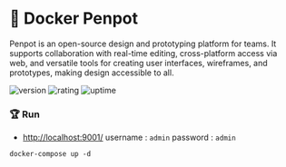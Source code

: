 # 🎉 Docker Penpot

Penpot is an open-source design and prototyping platform for teams. It supports collaboration with real-time editing, cross-platform access via web, and versatile tools for creating user interfaces, wireframes, and prototypes, making design accessible to all.

![version](https://img.shields.io/badge/version-1.0-blue)
![rating](https://img.shields.io/badge/rating-★★★★★-yellow)
![uptime](https://img.shields.io/badge/uptime-100%25-brightgreen)

### 🏆 Run

- [http://localhost:9001/](http://localhost:9001/) username : `admin` password : `admin`

```shell
docker-compose up -d
```
